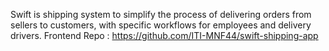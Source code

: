 Swift is shipping system to simplify the process of delivering orders from sellers to customers, with specific workflows for employees and delivery drivers.
Frontend Repo : https://github.com/ITI-MNF44/swift-shipping-app
